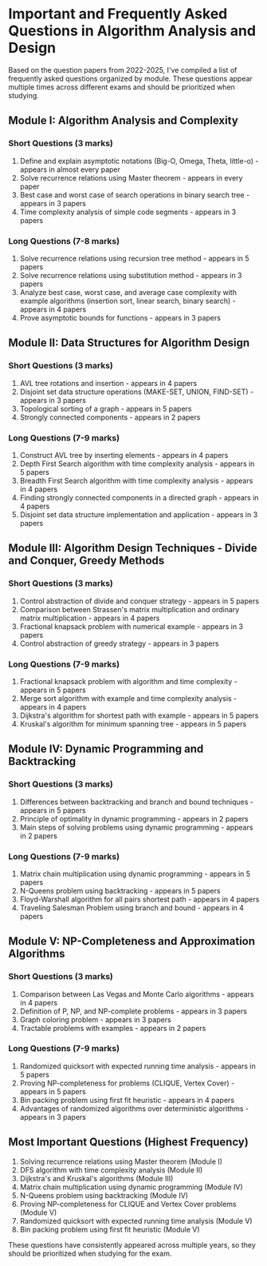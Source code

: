 
# Important and Frequently Asked Questions in Algorithm Analysis and Design

Based on the question papers from 2022-2025, I've compiled a list of frequently asked questions organized by module. These questions appear multiple times across different exams and should be prioritized when studying.

## Module I: Algorithm Analysis and Complexity

### Short Questions (3 marks)

1. Define and explain asymptotic notations (Big-O, Omega, Theta, little-o) - appears in almost every paper
2. Solve recurrence relations using Master theorem - appears in every paper
3. Best case and worst case of search operations in binary search tree - appears in 3 papers
4. Time complexity analysis of simple code segments - appears in 3 papers

### Long Questions (7-8 marks)

1. Solve recurrence relations using recursion tree method - appears in 5 papers
2. Solve recurrence relations using substitution method - appears in 3 papers
3. Analyze best case, worst case, and average case complexity with example algorithms (insertion sort, linear search, binary search) - appears in 4 papers
4. Prove asymptotic bounds for functions - appears in 3 papers

## Module II: Data Structures for Algorithm Design

### Short Questions (3 marks)

1. AVL tree rotations and insertion - appears in 4 papers
2. Disjoint set data structure operations (MAKE-SET, UNION, FIND-SET) - appears in 3 papers
3. Topological sorting of a graph - appears in 5 papers
4. Strongly connected components - appears in 2 papers

### Long Questions (7-9 marks)

1. Construct AVL tree by inserting elements - appears in 4 papers
2. Depth First Search algorithm with time complexity analysis - appears in 5 papers
3. Breadth First Search algorithm with time complexity analysis - appears in 4 papers
4. Finding strongly connected components in a directed graph - appears in 4 papers
5. Disjoint set data structure implementation and application - appears in 3 papers

## Module III: Algorithm Design Techniques - Divide and Conquer, Greedy Methods

### Short Questions (3 marks)

1. Control abstraction of divide and conquer strategy - appears in 5 papers
2. Comparison between Strassen's matrix multiplication and ordinary matrix multiplication - appears in 4 papers
3. Fractional knapsack problem with numerical example - appears in 3 papers
4. Control abstraction of greedy strategy - appears in 3 papers

### Long Questions (7-9 marks)

1. Fractional knapsack problem with algorithm and time complexity - appears in 5 papers
2. Merge sort algorithm with example and time complexity analysis - appears in 4 papers
3. Dijkstra's algorithm for shortest path with example - appears in 5 papers
4. Kruskal's algorithm for minimum spanning tree - appears in 5 papers

## Module IV: Dynamic Programming and Backtracking

### Short Questions (3 marks)

1. Differences between backtracking and branch and bound techniques - appears in 5 papers
2. Principle of optimality in dynamic programming - appears in 2 papers
3. Main steps of solving problems using dynamic programming - appears in 2 papers

### Long Questions (7-9 marks)

1. Matrix chain multiplication using dynamic programming - appears in 5 papers
2. N-Queens problem using backtracking - appears in 5 papers
3. Floyd-Warshall algorithm for all pairs shortest path - appears in 4 papers
4. Traveling Salesman Problem using branch and bound - appears in 4 papers

## Module V: NP-Completeness and Approximation Algorithms

### Short Questions (3 marks)

1. Comparison between Las Vegas and Monte Carlo algorithms - appears in 4 papers
2. Definition of P, NP, and NP-complete problems - appears in 3 papers
3. Graph coloring problem - appears in 3 papers
4. Tractable problems with examples - appears in 2 papers

### Long Questions (7-9 marks)

1. Randomized quicksort with expected running time analysis - appears in 5 papers
2. Proving NP-completeness for problems (CLIQUE, Vertex Cover) - appears in 5 papers
3. Bin packing problem using first fit heuristic - appears in 4 papers
4. Advantages of randomized algorithms over deterministic algorithms - appears in 3 papers

## Most Important Questions (Highest Frequency)

1. Solving recurrence relations using Master theorem (Module I)
2. DFS algorithm with time complexity analysis (Module II)
3. Dijkstra's and Kruskal's algorithms (Module III)
4. Matrix chain multiplication using dynamic programming (Module IV)
5. N-Queens problem using backtracking (Module IV)
6. Proving NP-completeness for CLIQUE and Vertex Cover problems (Module V)
7. Randomized quicksort with expected running time analysis (Module V)
8. Bin packing problem using first fit heuristic (Module V)

These questions have consistently appeared across multiple years, so they should be prioritized when studying for the exam.